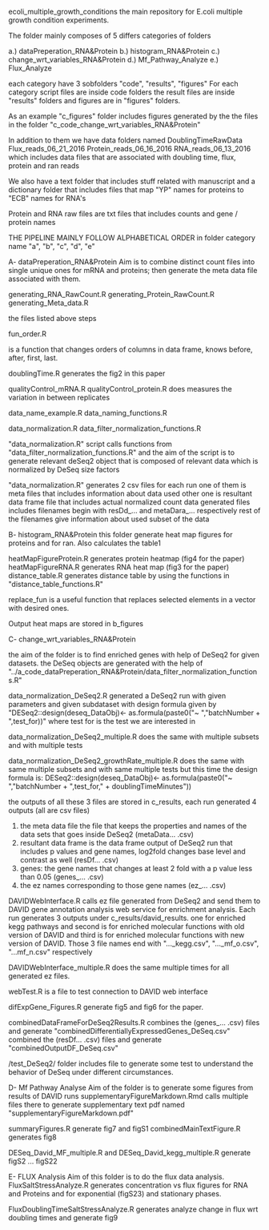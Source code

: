 ecoli_multiple_growth_conditions
the main repository for E.coli multiple growth condition experiments.


The folder mainly composes of 5 differs categories of folders

a.) dataPreperation_RNA&Protein
b.) histogram_RNA&Protein
c.) change_wrt_variables_RNA&Protein
d.) Mf_Pathway_Analyze
e.) Flux_Analyze

each category have 3 sobfolders "code", "results", "figures"
For each category script files are inside code folders the result files are inside "results" folders and figures are in "figures" folders.

As an example "c_figures" folder includes figures generated by the the files in the folder "c_code_change_wrt_variables_RNA&Protein"

In addition to them we have data folders named 
 DoublingTimeRawData
 Flux_reads_06_21_2016
 Protein_reads_06_16_2016
 RNA_reads_06_13_2016
which includes data files that are associated with doubling time, flux, protein and ran reads 

We also have a text folder that includes stuff related with manuscript and a dictionary folder that includes files that map "YP" names for proteins to "ECB" names for RNA's

Protein and RNA raw files are txt files that includes counts and gene / protein names

THE PIPELINE MAINLY FOLLOW ALPHABETICAL ORDER in folder category name "a", "b", "c", "d", "e"

A- dataPreperation_RNA&Protein
Aim is to combine distinct count files into single unique ones for mRNA and proteins; then generate the meta data file associated with them. 

 generating_RNA_RawCount.R
 generating_Protein_RawCount.R
 generating_Meta_data.R

the files listed above  steps

 fun_order.R

is a function that changes orders of columns in data frame, knows before, after, first, last.

 doublingTime.R
generates the fig2 in this paper

 qualityControl_mRNA.R
 qualityControl_protein.R 
does measures the variation in between replicates

 data_name_example.R
 data_naming_functions.R

 data_normalization.R
 data_filter_normalization_functions.R

"data_normalization.R" script calls functions from "data_filter_normalization_functions.R" and the aim of the script is to generate relevant deSeq2 object that is composed of relevant data which is normalized by DeSeq size factors 

"data_normalization.R" generates 2 csv files for each run
one of them is meta files that includes information about data used
other one is resultant data frame file that includes actual normalized count data
generated files includes filenames begin with resDd_... and metaDara_... respectively rest of the filenames give information about used subset of the data

B- histogram_RNA&Protein this folder generate heat map figures for proteins and for ran. Also calculates the table1

 heatMapFigureProtein.R generates protein heatmap (fig4 for the paper)
 heatMapFigureRNA.R generates RNA heat map (fig3 for the paper)
 distance_table.R generates distance table by using the functions in "distance_table_functions.R"

 replace_fun is a useful function that replaces selected elements in a vector with desired ones.
 
Output heat maps are stored in b_figures

C- change_wrt_variables_RNA&Protein

the aim of the folder is to find enriched genes with help of DeSeq2 for given datasets.
the DeSeq objects are generated with the help of 
"../a_code_dataPreperation_RNA&Protein/data_filter_normalization_functions.R"

 data_normalization_DeSeq2.R generated a DeSeq2 run with given parameters and given subdataset
with design formula given by
 "DESeq2::design(deseq_DataObj)<- as.formula(paste0("~ ","batchNumber + ",test_for))"
 where test for is the test we are interested in

 data_normalization_DeSeq2_multiple.R does the same with multiple subsets and with multiple tests

 data_normalization_DeSeq2_growthRate_multiple.R does the same with same multiple subsets and with same multiple tests but this time the design formula is:
 DESeq2::design(deseq_DataObj)<- as.formula(paste0("~ ","batchNumber + ",test_for," + doublingTimeMinutes"))

 the outputs of all these 3 files are stored in c_results, each run generated 4 outputs (all are csv files)
1. the meta data file the file that keeps the properties and names of the data sets that goes inside DeSeq2 (metaData... .csv)
2. resultant data frame is the data frame output of DeSeq2 run that includes p values and gene names, log2fold changes base level and contrast as well (resDf... .csv)
3. genes: the gene names that changes at least 2 fold with a p value less than 0.05 (genes_... .csv)
4. the ez names corresponding to those gene names (ez_... .csv)

 DAVIDWebInterface.R  calls ez file generated from DeSeq2 and send them to DAVID gene annotation analysis web service for enrichment analysis. Each run generates 3 outputs under c_results/david_results. one for enriched kegg pathways and second is for enriched molecular functions with old version of DAVID and third is for enriched molecular functions with new version of DAVID. Those 3 file names end with "..._kegg.csv", "..._mf_o.csv", "...mf_n.csv" respectively

 DAVIDWebInterface_multiple.R 
does the same multiple times for all generated ez files.

 webTest.R is a file to test connection to DAVID web interface

 difExpGene_Figures.R 
generate fig5 and fig6 for the paper.

 combinedDataFrameForDeSeq2Results.R 
combines the (genes_... .csv) files and generate "combinedDifferentiallyExpressedGenes_DeSeq.csv"
combined the (resDf... .csv) files and generate "combinedOutputDF_DeSeq.csv"

 /test_DeSeq2/ folder includes file to generate some test to understand the behavior of DeSeq under different circumstances.


D- Mf Pathway Analyse 
   Aim of the folder is to generate some figures from results of DAVID runs
   supplementaryFigureMarkdown.Rmd calls multiple files there to generate supplementary text pdf named "supplementaryFigureMarkdown.pdf"

 summaryFigures.R generate fig7 and figS1
 combinedMainTextFigure.R generates fig8

 DESeq_David_MF_multiple.R and DESeq_David_kegg_multiple.R generate figS2 ... figS22

E- FLUX Analysis 
   Aim of this folder is to do the flux data analysis.
   FluxSaltStressAnalyze.R generates concentration vs flux figures for RNA and Proteins and for exponential (figS23) and stationary phases.

   FluxDoublingTimeSaltStressAnalyze.R generates analyze change in flux wrt doubling times and generate fig9 
 


 






